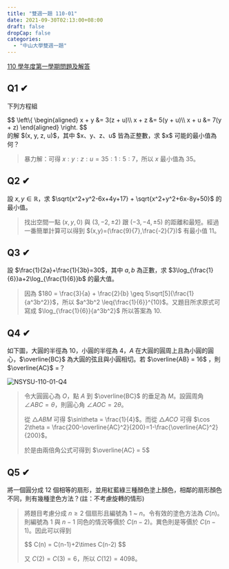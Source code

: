 ```yaml
---
title: "雙週一題 110-01"
date: 2021-09-30T02:13:00+08:00
draft: false
dropCap: false
categories:
  - "中山大學雙週一題"
---
```


[110 學年度第一學期問題及解答](http://www.math.nsysu.edu.tw/~problem/2021f/1101Q&A.htm)

<!--more-->

## Q1 ✔

下列方程組

<div>
$$
\left\{
    \begin{aligned}
        x + y &= 3(z + u)\\
        x + z &= 5(y + u)\\
        x + u &= 7(y + z)
    \end{aligned}
\right.
$$
</div>
的解 $(x, y, z, u)$，其中 $x、y、z、u$ 皆為正整數，求 $x$ 可能的最小值為何？

> 暴力解：可得 $x:y:z:u = 35:1:5:7$，所以 $x$ 最小值為 $35$。

## Q2 ✔

設 $x, y\in \mathbb{R}$，求 $\sqrt{x^2+y^2-6x+4y+17} + \sqrt{x^2+y^2+6x-8y+50}$ 的最小值。

> 找出空間一點 $(x,y,0)$ 與 $(3,-2,\pm2)$ 跟 $(-3,-4,\pm5)$ 的距離和最短。經過一番簡單計算可以得到 $(x,y)=(\frac{9}{7},\frac{-2}{7})$ 有最小值 $11$。

## Q3 ✔

設 $\frac{1}{2a}+\frac{1}{3b}=30$，其中 $a, b$ 為正數，求 $3\log_{\frac{1}{6}}a+2\log_{\frac{1}{6}}b$ 的最大值。

> 因為 $180 = \frac{3}{a} + \frac{2}{b} \geq 5\sqrt[5]{\frac{1}{a^3b^2}}$，所以 $a^3b^2 \leq{\frac{1}{6}}^{10}$。又題目所求原式可寫成 $\log_{\frac{1}{6}}{a^3b^2}$ 所以答案為 $10.$

## Q4 ✔

如下圖，大圓的半徑為 $10$，小圓的半徑為 $4$，$A$ 在大圓的圓周上且為小圓的圓心，$\overline{BC}$ 為大圓的弦且與小圓相切。若 $\overline{AB} = 16$ ，則 $\overline{AC}$ =？

![NSYSU-110-01-Q4](https://i.imgur.com/bwW3rYy.png)

> 令大圓圓心為 $O$，點 $A$ 到 $\overline{BC}$ 的垂足為 $M$。設圓周角 $\angle{ABC}=\theta$，則圓心角 $\angle{AOC}=2\theta$。
>
> 從 $\triangle ABM$ 可得 $\sin\theta = \frac{1}{4}$。而從 $\triangle ACO$ 可得 $\cos 2\theta = \frac{200-\overline{AC}^2}{200}=1-\frac{\overline{AC}^2}{200}$。
>
> 於是由兩倍角公式可得到 $\overline{AC} = 5$

## Q5 ✔
將一個圓分成 $12$ 個相等的扇形，並用紅藍綠三種顏色塗上顏色，相鄰的扇形顏色不同，則有幾種塗色方法？(註：不考慮旋轉的情形)

> 將題目考慮分成 $n\ge2$ 個扇形且編號為 $1$ ~ $n$。令有效的塗色方法為 $C(n)$。則編號為 $1$ 與 $n-1$ 同色的情況等價於 $C(n-2)$。異色則是等價於 $C(n-1)$。因此可以得到 
>
> <div>
> $$
> C(n) = C(n-1)+2\times C(n-2)
> $$
> </div>
>
> 又 $C(2) = C(3) = 6$，所以 $C(12) = 4098$。